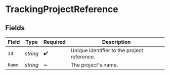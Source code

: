 # TrackingProjectReference


## Fields

| Field                                       | Type                                        | Required                                    | Description                                 |
| ------------------------------------------- | ------------------------------------------- | ------------------------------------------- | ------------------------------------------- |
| `Id`                                        | *string*                                    | :heavy_check_mark:                          | Unique identifier to the project reference. |
| `Name`                                      | *string*                                    | :heavy_minus_sign:                          | The project's name.                         |
